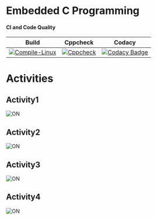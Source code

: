 # Embedded C Programming 

#### CI and Code Quality

|Build|Cppcheck|Codacy|
|:--:|:--:|:--:|
|[![Compile-Linux](https://github.com/Annappa259804/Emb_C/actions/workflows/Compile.yml/badge.svg)](https://github.com/Annappa259804/Emb_C/actions/workflows/Compile.yml)|[![Cppcheck](https://github.com/Annappa259804/Emb_C/actions/workflows/CodeQulaity.yml/badge.svg)](https://github.com/Annappa259804/Emb_C/actions/workflows/CodeQulaity.yml)|[![Codacy Badge](https://app.codacy.com/project/badge/Grade/eb77cc35f72e42cc98d73d15e7c6fb4e)](https://www.codacy.com/gh/Annappa259804/Emb_C/dashboard?utm_source=github.com&amp;utm_medium=referral&amp;utm_content=Annappa259804/Emb_C&amp;utm_campaign=Badge_Grade)|

# Activities

## Activity1
![ON](simulation/ON.png)

## Activity2
![ON](simulation/ON.png)

## Activity3
![ON](simulation/ON.png)

## Activity4
![ON](simulation/ON.png)

